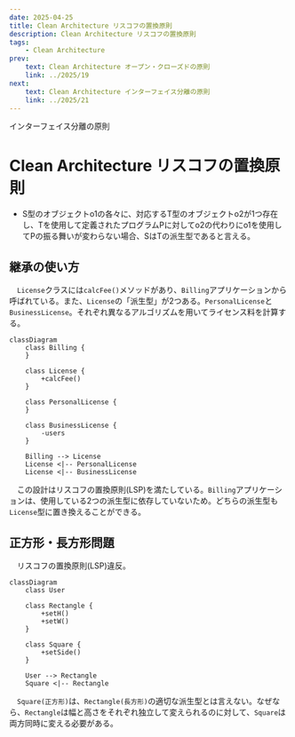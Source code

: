 ```yaml
---
date: 2025-04-25
title: Clean Architecture リスコフの置換原則
description: Clean Architecture リスコフの置換原則
tags: 
    - Clean Architecture
prev:
    text: Clean Architecture オープン・クローズドの原則
    link: ../2025/19
next:
    text: Clean Architecture インターフェイス分離の原則
    link: ../2025/21
---
```


インターフェイス分離の原則

# Clean Architecture リスコフの置換原則

* S型のオブジェクトo1の各々に、対応するT型のオブジェクトo2が1つ存在し、Tを使用して定義されたプログラムPに対してo2の代わりにo1を使用してPの振る舞いが変わらない場合、SはTの派生型であると言える。

## 継承の使い方

&emsp;`License`クラスには`calcFee()`メソッドがあり、`Billing`アプリケーションから呼ばれている。また、`License`の「派生型」が2つある。`PersonalLicense`と`BusinessLicense`。それぞれ異なるアルゴリズムを用いてライセンス料を計算する。

```mermaid
classDiagram
    class Billing {
    }

    class License {
        +calcFee()
    }

    class PersonalLicense {
    }

    class BusinessLicense {
        -users
    }

    Billing --> License
    License <|-- PersonalLicense
    License <|-- BusinessLicense
```

&emsp;この設計はリスコフの置換原則(LSP)を満たしている。`Billing`アプリケーションは、使用している2つの派生型に依存していないため。どちらの派生型も`License`型に置き換えることができる。

## 正方形・長方形問題

&emsp;リスコフの置換原則(LSP)違反。

```mermaid
classDiagram
    class User

    class Rectangle {
        +setH()
        +setW()
    }

    class Square {
        +setSide()
    }

    User --> Rectangle
    Square <|-- Rectangle
```

&emsp;`Square(正方形)`は、`Rectangle(長方形)`の適切な派生型とは言えない。なぜなら、`Rectangle`は幅と高さをそれぞれ独立して変えられるのに対して、`Square`は両方同時に変える必要がある。